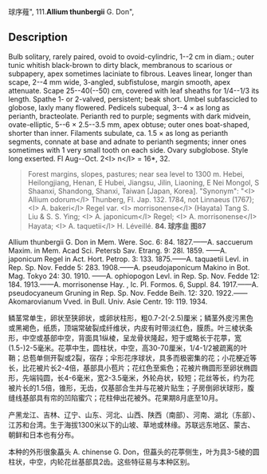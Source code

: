 球序薤",
111.**Allium thunbergii** G. Don",

## Description
Bulb solitary, rarely paired, ovoid to ovoid-cylindric, 1--2 cm in diam.; outer tunic whitish black-brown to dirty black, membranous to scarious or subpapery, apex sometimes laciniate to fibrous. Leaves linear, longer than scape, 2--4 mm wide, 3-angled, subfistulose, margin smooth, apex attenuate. Scape 25--40(--50) cm, covered with leaf sheaths for 1/4--1/3 its length. Spathe 1- or 2-valved, persistent; beak short. Umbel subfascicled to globose, laxly many flowered. Pedicels subequal, 3--4 × as long as perianth, bracteolate. Perianth red to purple; segments with dark midvein, ovate-elliptic, 5--6 × 2.5--3.5 mm, apex obtuse; outer ones boat-shaped, shorter than inner. Filaments subulate, ca. 1.5 × as long as perianth segments, connate at base and adnate to perianth segments; inner ones sometimes with 1 very small tooth on each side. Ovary subglobose. Style long exserted. Fl Aug--Oct. 2&lt;I&gt; n&lt;/I&gt; = 16*, 32.

> Forest margins, slopes, pastures; near sea level to 1300 m. Hebei, Heilongjiang, Henan, E Hubei, Jiangsu, Jilin, Liaoning, E Nei Mongol, S Shaanxi, Shandong, Shanxi, Taiwan [Japan, Korea].
  "Synonym": "&lt;I&gt; Allium odorum&lt;/I&gt; Thunberg, Fl. Jap. 132. 1784, not Linnaeus (1767); &lt;I&gt; A. bakeri&lt;/I&gt; Regel var. &lt;I&gt; morrisonense&lt;/I&gt; (Hayata) Tang S. Liu &amp; S. S. Ying; &lt;I&gt; A. japonicum&lt;/I&gt; Regel; &lt;I&gt; A. morrisonense&lt;/I&gt; Hayata; &lt;I&gt; A. taquetii&lt;/I&gt; H. Léveillé.
**84. 球序韭 图87**

Allium thunbergii G. Don in Mem. Were. Soc. 6: 84. 1827.——A. saccuerum Maxim. in Mem. Acad Sci. Petersb Sav. Etrang. 9: 28l. 1859. ——A. japonicum Regel in Act. Hort. Petrop. 3: 133. 1875.——A. taquaetii Levl. in Rep. Sp. Nov. Fedde 5: 283. 1908.——A. pseudojaponicum Makino in Bot. Mag. Tokyo 24: 30. 1910. ——A. ophiopogon Levl. in Rep. Sp. Nov. Fedde 12: 184. 1913.——A. morrisonense Hay. , Ic. Pl. Formos. 6, Suppl. 84. 1917.——A. pseudocyaneum Gruning in Rep. Sp. Nov. Fedde Beih. 12: 320. 1922.——Akomarovianum Vved. in Bull. Univ. Asie Centr. 19: 119. 1934.

鳞茎常单生，卵状至狭卵状，或卵状柱形，粗0.7-2(-2.5)厘米；鳞茎外皮污黑色或黑褐色，纸质，顶端常破裂成纤维状，内皮有时带淡红色，膜质。叶三棱状条形，中空或基部中空，背面具1纵棱，呈龙骨状隆起，短于或略长于花葶，宽(1.5-)2-5毫米。花葶中生，圆柱状，中空，高30-70厘米，1/4-1/2被疏离的叶鞘；总苞单侧开裂或2裂，宿存；伞形花序球状，具多而极密集的花；小花梗近等长，比花被片长2-4倍，基部具小苞片；花红色至紫色；花被片椭圆形至卵状椭圆形，先端钝圆，长4-6毫米，宽2-3.5毫米，外轮舟状，较短；花丝等长，约为花被片长的1.5倍，锥形，无齿，仅基部合生并与花被片贴生；子房倒卵状球形，腹缝线基部具有帘的凹陷蜜穴；花柱伸出花被外。花果期8月底至10月。

产黑龙江、吉林、辽宁、山东、河北、山西、陕西（南部）、河南、湖北（东部）、江苏和台湾。生于海拔1300米以下的山坡、草地或林缘。苏联远东地区、蒙古、朝鲜和日本也有分布。

本种的外形很象藠头 A. chinense G. Don，但藠头的花葶侧生，叶为具3-5棱的圆柱状，中空，内轮花丝基部具2齿。这些特征易与本种区别。
